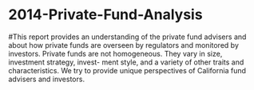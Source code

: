 # 2014-Private-Fund-Analysis
#This report provides an understanding of the private fund advisers and about how private funds are overseen by regulators and monitored by investors. Private funds are not homogeneous. They vary in size, investment strategy, invest- ment style, and a variety of other traits and characteristics. We try to provide unique perspectives of California fund advisers and investors.
